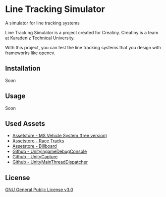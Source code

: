 # Line Tracking Simulator
A simulator for line tracking systems

Line Tracking Simulator is a project created for Creatiny.
Creatiny is a team at Karadeniz Technical University.

With this project, you can test the line tracking systems that you design with frameworks like opencv. 

## Installation
Soon
## Usage
Soon
## Used Assets
* [Assetstore - MS Vehicle System (free version)](https://assetstore.unity.com/packages/tools/physics/ms-vehicle-system-free-version-90214)
* [Assetstore - Race Tracks](https://assetstore.unity.com/packages/3d/environments/roadways/race-tracks-140501)
* [Assetstore - Billboard](https://assetstore.unity.com/packages/3d/environments/urban/billboard-9700)
* [Github - UnityIngameDebugConsole](https://github.com/yasirkula/UnityIngameDebugConsole)
* [Github - UnityCapture](https://github.com/schellingb/UnityCapture)
* [Github - UnityMainThreadDispatcher](https://github.com/PimDeWitte/UnityMainThreadDispatcher)

## License
[GNU General Public License v3.0](https://github.com/ohanedan/Line-Tracking-Simulator/blob/master/LICENSE)
